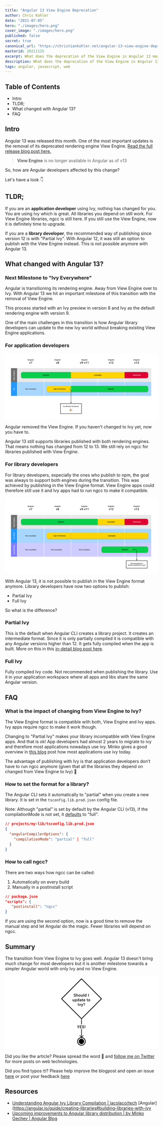 ```yaml
---
title: "Angular 13 View Engine Deprecation"
author: Chris Kohler
date: "2021-07-05"
hero: "./images/hero.png"
cover_image: "./images/hero.png"
published: false
secret: true
canonical_url: "https://christiankohler.net/angular-13-view-engine-deprecation"
masterid: 20211115
excerpt: What does the deprecation of the View Engine in Angular 13 mean for you?
description: What does the deprecation of the View Engine in Angular 13 mean for you?
tags: angular, javascript, web
---
```


## Table of Contents

- Intro
- TLDR;
- What changed with Angular 13?
- FAQ

## Intro

Angular 13 was released this month. One of the most important updates is the removal of its deprecated rendering engine View Engine. [Read the full release blog post here.](https://blog.angular.io/angular-v13-is-now-available-cce66f7bc296)

> **View Engine** is no longer available in Angular as of v13

So, how are Angular developers affected by this change?

Let's have a look 👇

## TLDR;

If you are an **application developer** using Ivy, nothing has changed for you. You are using Ivy which is great. All libraries you depend on still work. For View Engine libraries, ngcc is still here. If you still use the View Engine, now it is definitely time to upgrade.

If you are a **library developer**, the recommended way of publishing since version 12 is with "Partial Ivy". With Angular 12, it was still an option to publish with the View Engine instead. This is not possible anymore with Angular 13.

## What changed with Angular 13?

### Next Milestone to "Ivy Everywhere"

Angular is transitioning its rendering engine. Away from View Engine over to Ivy. With Angular 13 we hit an important milestone of this transition with the removal of View Engine.

This process started with an Ivy preview in version 8 and Ivy as the default rendering engine with version 9.

One of the main challenges in this transition is how Angular library developers can update to the new Ivy world without breaking existing View Engine applications.

### For application developers

![](./images/applications.jpg)

Angular removed the View Engine. If you haven't changed to Ivy yet, now you have to.

Angular 13 still supports libraries published with both rendering engines. That means nothing has changed from 12 to 13. We still rely on ngcc for libraries published with View Engine.

### For library developers

For library developers, especially the ones who publish to npm, the goal was always to support both engines during the transition. This was achieved by publishing in the View Engine format. View Engine apps could therefore still use it and Ivy apps had to run ngcc to make it compatible.

![](./images/libraries.jpg)

With Angular 13, it is not possible to publish in the View Engine format anymore. Library developers have now two options to publish:

- Partial Ivy
- Full Ivy

So what is the difference?

### Partial Ivy

This is the default when Angular CLI creates a library project. It creates an intermediate format. Since it is only partially compiled it is compatible with any Angular versions higher than 12. It gets fully compiled when the app is built. More on this in this [in-detail blog post here](https://blog.lacolaco.net/2021/02/angular-ivy-library-compilation-design-in-depth-en/).

### Full Ivy

Fully compiled Ivy code. Not recommended when publishing the library. Use it in your application workspace where all apps and libs share the same Angular version.

## FAQ

### What is the impact of changing from View Engine to Ivy?

The View Engine format is compatible with both, View Engine and Ivy apps. Ivy apps require ngcc to make it work though.

Changing to "Partial Ivy" makes your library incompatible with View Engine apps. And that is ok! App developers had almost 2 years to migrate to ivy and therefore most applications nowadays use ivy. Minko gives a good overview in [this blog](https://blog.angular.io/upcoming-improvements-to-angular-library-distribution-76c02f782aa4) post how most applications use ivy today.

The advantage of publishing with Ivy is that application developers don’t have to run ngcc anymore (given that all the libraries they depend on changed from View Engine to Ivy) 🎉

### How to set the format for a library?

The Angular CLI sets it automatically to "partial" when you create a new library. It is set in the `tsconfig.lib.prod.json` config file.

Note: Although "partial" is set by default by the Angular CLI (v13), if the compilationMode is not set, it [defaults](https://angular.io/guide/angular-compiler-options#compilationmode) to "full".

```json
// projects/my-lib/tsconfig.lib.prod.json
{
  "angularCompilerOptions": {
    "compilationMode": "partial" | "full"
  }
}
```

### How to call ngcc?

There are two ways how ngcc can be called:

1. Automatically on every build
2. Manually in a postinstall script

```json
// package.json
"scripts": {
   "postinstall": "ngcc"
}
```

If you are using the second option, now is a good time to remove the manual step and let Angular do the magic. Fewer libraries will depend on ngcc.

## Summary

The transition from View Engine to Ivy goes well. Angular 13 doesn't bring much change for most developers but it is another milestone towards a simpler Angular world with only Ivy and no View Engine.

![](./images/shouldiupdatetoivy.jpg)

Did you like the article? Please spread the word 🙌 and [follow me on Twitter](https://twitter.com/KohlerChristian) for more posts on web technologies.

Did you find typos 🤓? Please help improve the blogpost and open an issue [here](https://github.com/ChristianKohler/homepage) or post your feedback [here](https://github.com/ChristianKohler/Homepage/discussions)

## Resources

- [Understanding Angular Ivy Library Compilation | lacolaco/tech](https://blog.lacolaco.net/2021/02/angular-ivy-library-compilation-design-in-depth-en/)
  [Angular](https://angular.io/guide/creating-libraries#building-libraries-with-ivy
- [Upcoming improvements to Angular library distribution | by Minko Gechev | Angular Blog](https://blog.angular.io/upcoming-improvements-to-angular-library-distribution-76c02f782aa4)
